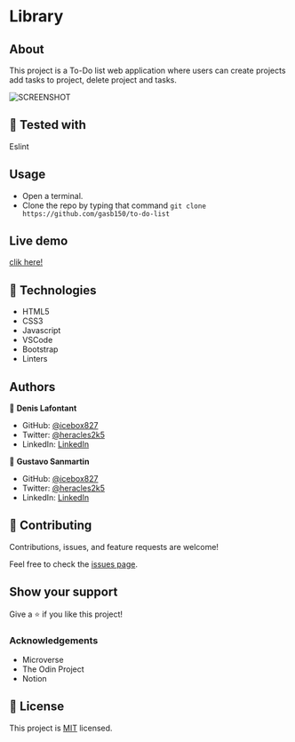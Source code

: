 # Library

## About

This project is a To-Do list web application where users can create projects add tasks to project, delete project and tasks.

![SCREENSHOT](app_screeshot.png)


## 🔨 Tested with
Eslint

## Usage

- Open a terminal.
- Clone the repo by typing that command `git clone https://github.com/gasb150/to-do-list`  

## Live demo
[clik here!](https://icebox827.github.io/library/.)

## 🔨 Technologies

- HTML5
- CSS3
- Javascript
- VSCode
- Bootstrap
- Linters

## Authors

👤 **Denis Lafontant**

- GitHub: [@icebox827](https://github.com/icebox827)
- Twitter: [@heracles2k5](https://twitter.com/@heracles2k5)
- LinkedIn: [LinkedIn](https://www.linkedin.com/in/denis-lafontant/)

👤 **Gustavo Sanmartin**

- GitHub: [@icebox827](https://github.com/gasb150)
- Twitter: [@heracles2k5](https://twitter.com/7aves)
- LinkedIn: [LinkedIn](https://www.linkedin.com/in/gustavsanmartin/)

## 🤝 Contributing

Contributions, issues, and feature requests are welcome!

Feel free to check the [issues page](https://github.com/gasb150/to-do-list/issues).

## Show your support

Give a ⭐️ if you like this project!

### Acknowledgements

- Microverse
- The Odin Project
- Notion

## 📝 License

This project is [MIT](./LICENSE) licensed.
